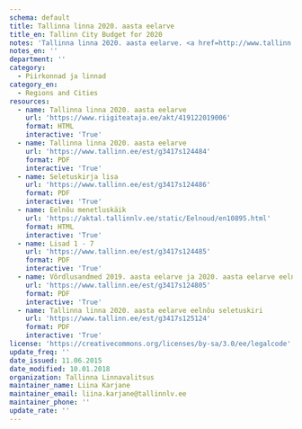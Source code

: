 ```yaml
---
schema: default
title: Tallinna linna 2020. aasta eelarve
title_en: Tallinn City Budget for 2020
notes: 'Tallinna linna 2020. aasta eelarve. <a href=http://www.tallinn.ee/eelarve>Tallinna eelarved</a>.'
notes_en: ''
department: ''
category:
  - Piirkonnad ja linnad
category_en:
  - Regions and Cities
resources:
  - name: Tallinna linna 2020. aasta eelarve
    url: 'https://www.riigiteataja.ee/akt/419122019006'
    format: HTML
    interactive: 'True'
  - name: Tallinna linna 2020. aasta eelarve
    url: 'https://www.tallinn.ee/est/g3417s124484'
    format: PDF
    interactive: 'True'
  - name: Seletuskirja lisa
    url: 'https://www.tallinn.ee/est/g3417s124486'
    format: PDF
    interactive: 'True'
  - name: Eelnõu menetluskäik
    url: 'https://aktal.tallinnlv.ee/static/Eelnoud/en10895.html'
    format: HTML
    interactive: 'True'
  - name: Lisad 1 - 7
    url: 'https://www.tallinn.ee/est/g3417s124485'
    format: PDF
    interactive: 'True'
  - name: Võrdlusandmed 2019. aasta eelarve ja 2020. aasta eelarve eelnõu kohta
    url: 'https://www.tallinn.ee/est/g3417s124805'
    format: PDF
    interactive: 'True'
  - name: Tallinna linna 2020. aasta eelarve eelnõu seletuskiri
    url: 'https://www.tallinn.ee/est/g3417s125124'
    format: PDF
    interactive: 'True'
license: 'https://creativecommons.org/licenses/by-sa/3.0/ee/legalcode'
update_freq: ''
date_issued: 11.06.2015
date_modified: 10.01.2018
organization: Tallinna Linnavalitsus
maintainer_name: Liina Karjane
maintainer_email: liina.karjane@tallinnlv.ee
maintainer_phone: ''
update_rate: ''
---
```

